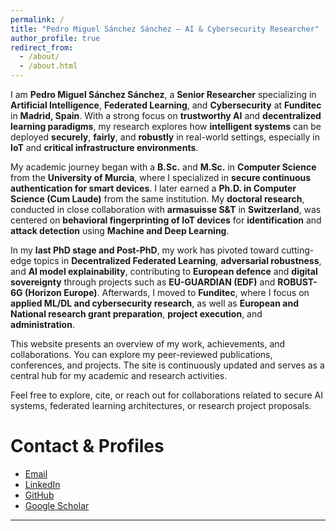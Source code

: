 ```yaml
---
permalink: /
title: "Pedro Miguel Sánchez Sánchez – AI & Cybersecurity Researcher"
author_profile: true
redirect_from: 
  - /about/
  - /about.html
---
```


I am **Pedro Miguel Sánchez Sánchez**, a **Senior Researcher** specializing in **Artificial Intelligence**, **Federated Learning**, and **Cybersecurity** at **Funditec** in **Madrid, Spain**. With a strong focus on **trustworthy AI** and **decentralized learning paradigms**, my research explores how **intelligent systems** can be deployed **securely**, **fairly**, and **robustly** in real-world settings, especially in **IoT** and **critical infrastructure environments**.

My academic journey began with a **B.Sc.** and **M.Sc.** in **Computer Science** from the **University of Murcia**, where I specialized in **secure continuous authentication for smart devices**. I later earned a **Ph.D. in Computer Science (Cum Laude)** from the same institution. My **doctoral research**, conducted in close collaboration with **armasuisse S&T** in **Switzerland**, was centered on **behavioral fingerprinting of IoT devices** for **identification** and **attack detection** using **Machine and Deep Learning**.

In my **last PhD stage and Post-PhD**, my work has pivoted toward cutting-edge topics in **Decentralized Federated Learning**, **adversarial robustness**, and **AI model explainability**, contributing to **European defence** and **digital sovereignty** through projects such as **EU-GUARDIAN (EDF)** and **ROBUST-6G (Horizon Europe)**. Afterwards, I moved to **Funditec**, where I focus on **applied ML/DL and cybersecurity research**, as well as **European and National research grant preparation**, **project execution**, and **administration**.

This website presents an overview of my work, achievements, and collaborations. You can explore my peer-reviewed publications, conferences, and projects. The site is continuously updated and serves as a central hub for my academic and research activities.


Feel free to explore, cite, or reach out for collaborations related to secure AI systems, federated learning architectures, or research project proposals.



Contact & Profiles
======
- [Email](mailto:pedromiguelsanchezsanchez@gmail.com)
- [LinkedIn](https://linkedin.com/in/pedromiguelsanchezsanchez)
- [GitHub](https://github.com/sxz0)
- [Google Scholar](https://scholar.google.com/citations?user=RMS2xxkAAAAJ&hl=en)

---
